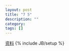 ```yaml
---
layout: post
title: "7 5"
description: ""
category: 
tags: []
---
```

<a class="btn btn-large btn-primary" type="button" href="/file/Homework75.7z">资料</a>
{% include JB/setup %}
